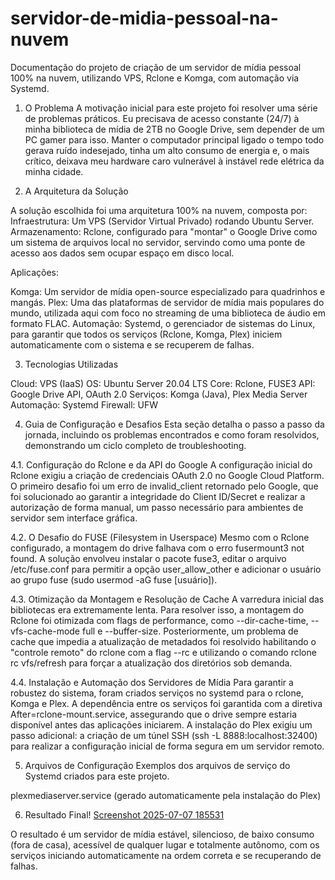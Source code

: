 # servidor-de-midia-pessoal-na-nuvem
Documentação do projeto de criação de um servidor de mídia pessoal 100% na nuvem, utilizando VPS, Rclone e Komga, com automação via Systemd.

1. O Problema
A motivação inicial para este projeto foi resolver uma série de problemas práticos. Eu precisava de acesso constante (24/7) à minha biblioteca de mídia de 2TB no Google Drive, sem depender de um PC gamer para isso. Manter o computador principal ligado o tempo todo gerava ruído indesejado, tinha um alto consumo de energia e, o mais crítico, deixava meu hardware caro vulnerável à instável rede elétrica da minha cidade.

2. A Arquitetura da Solução

A solução escolhida foi uma arquitetura 100% na nuvem, composta por:
Infraestrutura: Um VPS (Servidor Virtual Privado) rodando Ubuntu Server.
Armazenamento: Rclone, configurado para "montar" o Google Drive como um sistema de arquivos local no servidor, servindo como uma ponte de acesso aos dados sem ocupar espaço em disco local.

Aplicações:

Komga: Um servidor de mídia open-source especializado para quadrinhos e mangás.
Plex: Uma das plataformas de servidor de mídia mais populares do mundo, utilizada aqui com foco no streaming de uma biblioteca de áudio em formato FLAC.
Automação: Systemd, o gerenciador de sistemas do Linux, para garantir que todos os serviços (Rclone, Komga, Plex) iniciem automaticamente com o sistema e se recuperem de falhas.

3. Tecnologias Utilizadas

Cloud: VPS (IaaS)
OS: Ubuntu Server 20.04 LTS
Core: Rclone, FUSE3
API: Google Drive API, OAuth 2.0
Serviços: Komga (Java), Plex Media Server
Automação: Systemd
Firewall: UFW

4. Guia de Configuração e Desafios
Esta seção detalha o passo a passo da jornada, incluindo os problemas encontrados e como foram resolvidos, demonstrando um ciclo completo de troubleshooting.

4.1. Configuração do Rclone e da API do Google
A configuração inicial do Rclone exigiu a criação de credenciais OAuth 2.0 no Google Cloud Platform. O primeiro desafio foi um erro de invalid_client retornado pelo Google, que foi solucionado ao garantir a integridade do Client ID/Secret e realizar a autorização de forma manual, um passo necessário para ambientes de servidor sem interface gráfica.

4.2. O Desafio do FUSE (Filesystem in Userspace)
Mesmo com o Rclone configurado, a montagem do drive falhava com o erro fusermount3 not found. A solução envolveu instalar o pacote fuse3, editar o arquivo /etc/fuse.conf para permitir a opção user_allow_other e adicionar o usuário ao grupo fuse (sudo usermod -aG fuse [usuário]).

4.3. Otimização da Montagem e Resolução de Cache
A varredura inicial das bibliotecas era extremamente lenta. Para resolver isso, a montagem do Rclone foi otimizada com flags de performance, como --dir-cache-time, --vfs-cache-mode full e --buffer-size. Posteriormente, um problema de cache que impedia a atualização de metadados foi resolvido habilitando o "controle remoto" do rclone com a flag --rc e utilizando o comando rclone rc vfs/refresh para forçar a atualização dos diretórios sob demanda.

4.4. Instalação e Automação dos Servidores de Mídia
Para garantir a robustez do sistema, foram criados serviços no systemd para o rclone, Komga e Plex. A dependência entre os serviços foi garantida com a diretiva After=rclone-mount.service, assegurando que o drive sempre estaria disponível antes das aplicações iniciarem. A instalação do Plex exigiu um passo adicional: a criação de um túnel SSH (ssh -L 8888:localhost:32400) para realizar a configuração inicial de forma segura em um servidor remoto.

5. Arquivos de Configuração
Exemplos dos arquivos de serviço do Systemd criados para este projeto.


plexmediaserver.service (gerado automaticamente pela instalação do Plex)

6. Resultado Final!
[Screenshot 2025-07-07 185531](https://github.com/user-attachments/assets/40bbf9e1-d90a-44ba-bf19-6e7ab0eea142)

O resultado é um servidor de mídia estável, silencioso, de baixo consumo (fora de casa), acessível de qualquer lugar e totalmente autônomo, com os serviços iniciando automaticamente na ordem correta e se recuperando de falhas.
